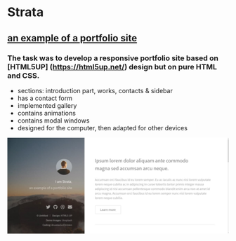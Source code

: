 # Strata
## [an example of a portfolio site](https://nastja-ch.github.io/Strata/)
### The task was to develop a responsive portfolio site based on [HTML5UP] (<https://html5up.net/>) design but on pure HTML and CSS.

- sections: introduction part, works, contacts & sidebar
- has a contact form
- implemented gallery
- contains animations
- contains modal windows
- designed for the computer, then adapted for other devices

![preview img](/preview.jpg)
